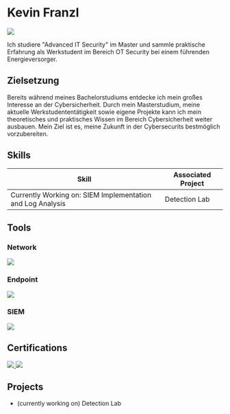 # Kevin Franzl
<a href="https://www.linkedin.com/in/kevin-franzl-b89978125/"><img src="https://img.shields.io/badge/-LinkedIn-0072b1?&style=for-the-badge&logo=linkedin&logoColor=white" /></a>

Ich studiere "Advanced IT Security" im Master und sammle praktische Erfahrung als Werkstudent im Bereich OT Security bei einem führenden Energieversorger. 

## Zielsetzung

Bereits während meines Bachelorstudiums entdecke ich mein großes Interesse an der Cybersicherheit.
Durch mein Masterstudium, meine aktuelle Werkstudententätigkeit sowie eigene Projekte kann ich mein theoretisches und praktisches Wissen im Bereich Cybersicherheit weiter ausbauen. Mein Ziel ist es, meine Zukunft in der Cybersecurits bestmöglich vorzubereiten.

## Skills

| Skill                                         | Associated Project         |
|-----------------------------------------------|----------------------------|
|Currently Working on: SIEM Implementation and Log Analysis          | <a hrref="https://google.com">Detection Lab</a>| 


## Tools

### Network
<div>
    <img src="https://img.shields.io/badge/-Wireshark-1679A7?&style=for-the-badge&logo=Wireshark&logoColor=white" />
</div>

### Endpoint
<div>
    <img src="https://img.shields.io/badge/-Microsoft_Defender_for_Endpoint-00A4EF?&style=for-the-badge&logo=Microsoft&logoColor=white" />
</div>

### SIEM
<div>
    <img src="https://img.shields.io/badge/-Microsoft_Sentinel-0078D4?&style=for-the-badge&logo=Microsoft&logoColor=white" />
</div>

## Certifications
<div>
    <a href="https://bcert.me/bc/html/show-badge.html?b=oxxwlfkm" target="_blank">
    <img src="https://img.shields.io/badge/-Google%20AI%20Essentials-FF0000?style=for-the-badge&logo=google&logoColor=white" />
</a>

<img src="https://img.shields.io/badge/-Scrum%20Foundation-FF0000?style=for-the-badge&logo=scrum&logoColor=white" />
</div>

## Projects
- (currently working on) Detection Lab 
